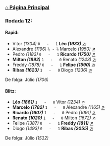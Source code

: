 ### [⌂ Página Principal](https://grupo-de-xadrez.github.io/)

### Rodada 12:

#### Rapid:

* Vitor *(1304)* `0   -   1` **Léo *(1933)*** [↗](https://www.lichess.org/HHOQWigg) 
* Alexandre *(1196)* `½ - ½` Marcelo *(1950)* [↗](https://www.lichess.org/EpHWeWxy) 
* Pedro *(1183)* `0   -   1` **Ricardo *(1750)*** [↗](https://www.lichess.org/3bvheiJ5) 
* **Milton *(1892)*** `1   -   0` Renato *(1243)* [↗](https://www.lichess.org/2RRLRxRt) 
* Freddy *(1878)* `0   -   1` **Felipe *(1590)*** [↗](https://www.lichess.org/RmTb2iD3) 
* **Ribas *(1623)*** `1   -   0` Diogo *(1236)* [↗](https://www.lichess.org/RsaJBLmG) 

De folga: Júlio *(1706)*

#### Blitz:

* **Léo *(1861)*** `1   -   0` Vitor *(1234)* [↗](https://www.lichess.org/EtDVxlHb) 
* **Marcelo *(1782)*** `1   -   0` Alexandre *(1165)* [↗](https://www.lichess.org/ual2NNE4) 
* **Ricardo *(1607)*** `1   -   0` Pedro *(1091)* [↗](https://www.lichess.org/7Nkr2iz9) 
* **Renato *(1020)*** `1   -   0` Milton *(1672)* [↗](https://www.lichess.org/hRqL9LVj) 
* Felipe *(1387)* `0   -   1` **Freddy *(1811)*** [↗](https://www.lichess.org/B0i0X5fg) 
* Diogo *(1493)* `0   -   1` **Ribas *(2055)*** [↗](https://www.lichess.org/ovy99Fgs) 

De folga: Júlio *(1532)*

